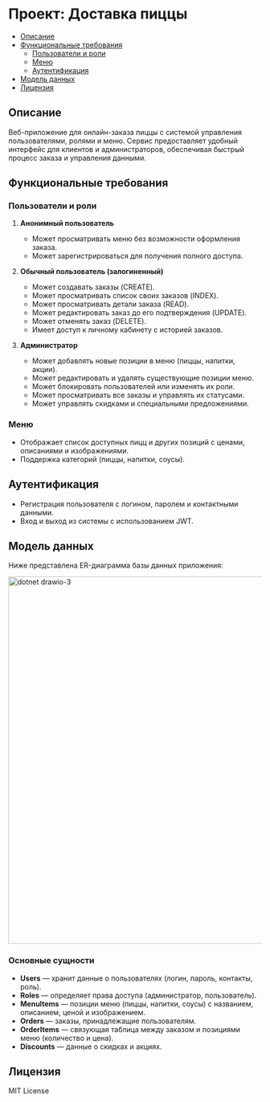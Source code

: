 
# Проект: Доставка пиццы

- [Описание](#описание)
- [Функциональные требования](#функциональные-требования)
  - [Пользователи и роли](#пользователи-и-роли)
  - [Меню](#меню)
  - [Аутентификация](#аутентификация)
- [Модель данных](#модель-данных)
- [Лицензия](#лицензия)

## Описание
Веб-приложение для онлайн-заказа пиццы с системой управления пользователями, ролями и меню. Сервис предоставляет удобный интерфейс для клиентов и администраторов, обеспечивая быстрый процесс заказа и управления данными.

## Функциональные требования

### Пользователи и роли
1. **Анонимный пользователь**  
   - Может просматривать меню без возможности оформления заказа.
   - Может зарегистрироваться для получения полного доступа.

2. **Обычный пользователь (залогиненный)**  
   - Может создавать заказы (CREATE).
   - Может просматривать список своих заказов (INDEX).
   - Может просматривать детали заказа (READ).
   - Может редактировать заказ до его подтверждения (UPDATE).
   - Может отменять заказ (DELETE).
   - Имеет доступ к личному кабинету с историей заказов.

3. **Администратор**
   - Может добавлять новые позиции в меню (пиццы, напитки, акции).
   - Может редактировать и удалять существующие позиции меню.
   - Может блокировать пользователей или изменять их роли.
   - Может просматривать все заказы и управлять их статусами.
   - Может управлять скидками и специальными предложениями.

### Меню
- Отображает список доступных пицц и других позиций с ценами, описаниями и изображениями.
- Поддержка категорий (пиццы, напитки, соусы).

## Аутентификация
- Регистрация пользователя с логином, паролем и контактными данными.
- Вход и выход из системы с использованием JWT.


## Модель данных

Ниже представлена ER-диаграмма базы данных приложения:

<img width="1631" height="731" alt="dotnet drawio-3" src="https://github.com/user-attachments/assets/e4b463f2-e8b0-4fc2-9c0f-55333b34c583" />

### Основные сущности
- **Users** — хранит данные о пользователях (логин, пароль, контакты, роль).
- **Roles** — определяет права доступа (администратор, пользователь).
- **MenuItems** — позиции меню (пиццы, напитки, соусы) с названием, описанием, ценой и изображением.
- **Orders** — заказы, принадлежащие пользователям.
- **OrderItems** — связующая таблица между заказом и позициями меню (количество и цена).
- **Discounts** — данные о скидках и акциях.



## Лицензия
MIT License
